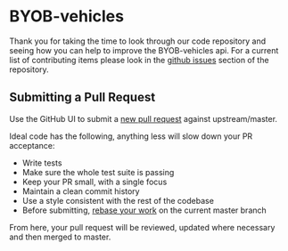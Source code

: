 # BYOB-vehicles

Thank you for taking the time to look through our code repository and seeing how you can help to improve the BYOB-vehicles api. For a current list of contributing items please look in the [github issues][github] section of the repository.

## Submitting a Pull Request

Use the GitHub UI to submit a [new pull request][pr] against upstream/master.

Ideal code has the following, anything less will slow down your PR acceptance:
* Write tests
* Make sure the whole test suite is passing
* Keep your PR small, with a single focus
* Maintain a clean commit history
* Use a style consistent with the rest of the codebase
* Before submitting, [rebase your work][rebase] on the current master branch

From here, your pull request will be reviewed, updated where necessary and then merged to master.

[github]:
https://github.com/chrisboylen/BYOB-vehicles/issues
[pr]: https://github.com/chrisboylen/BYOB-vehicles/compare/
[rebase]: https://www.atlassian.com/git/tutorials/merging-vs-rebasing/workflow-walkthrough
